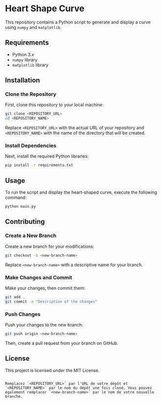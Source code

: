 # Heart Shape Curve

This repository contains a Python script to generate and display a curve using `numpy` and `matplotlib`.

## Requirements

- Python 3.x
- `numpy` library
- `matplotlib` library

## Installation

### Clone the Repository

First, clone this repository to your local machine:

```sh
git clone <REPOSITORY_URL>
cd <REPOSITORY_NAME>
```

Replace `<REPOSITORY_URL>` with the actual URL of your repository and `<REPOSITORY_NAME>` with the name of the directory that will be created.

### Install Dependencies

Next, install the required Python libraries:

```sh
pip install -r requirements.txt
```

## Usage

To run the script and display the heart-shaped curve, execute the following command:

```sh
python main.py
```

## Contributing

### Create a New Branch

Create a new branch for your modifications:

```sh
git checkout -b <new-branch-name>
```

Replace `<new-branch-name>` with a descriptive name for your branch.

### Make Changes and Commit

Make your changes, then commit them:

```sh
git add .
git commit -m "Description of the changes"
```

### Push Changes

Push your changes to the new branch:

```sh
git push origin <new-branch-name>
```

Then, create a pull request from your branch on GitHub.

## License

This project is licensed under the MIT License.
```

Remplacez `<REPOSITORY_URL>` par l'URL de votre dépôt et `<REPOSITORY_NAME>` par le nom du dépôt une fois cloné. Vous pouvez également remplacer `<new-branch-name>` par le nom de votre nouvelle branche.
